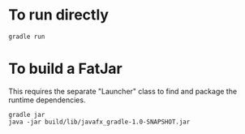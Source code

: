 # To run directly
```shell
gradle run
```

# To build a FatJar
This requires the separate "Launcher" class to find and package the runtime dependencies.

```shell
gradle jar
java -jar build/lib/javafx_gradle-1.0-SNAPSHOT.jar
```
